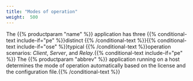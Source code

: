 ```yaml
---
title: "Modes of operation"
weight:  500
---
```

<!-- DISCLAIMER: This file is based on the syslog-ng Open Source Edition documentation https://github.com/balabit/syslog-ng-ose-guides/commit/2f4a52ee61d1ea9ad27cb4f3168b95408fddfdf2 and is used under the terms of The syslog-ng Open Source Edition Documentation License. The file has been modified by Axoflow. -->

The {{% productparam "name" %}} application has three {{% conditional-text include-if="pe" %}}distinct {{% /conditional-text %}}{{% conditional-text include-if="ose" %}}typical {{% /conditional-text %}}operation scenarios: *Client*, *Server*, and *Relay*.{{% conditional-text include-if="pe" %}} The {{% productparam "abbrev" %}} application running on a host determines the mode of operation automatically based on the license and the configuration file.{{% /conditional-text %}}

